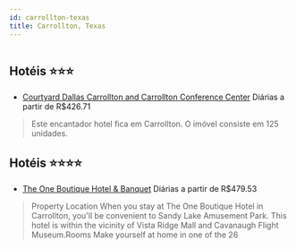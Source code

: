 ```yaml
---
id: carrollton-texas
title: Carrollton, Texas
---
```


<center><img src="http://photos.hotelbeds.com/giata/47/477221/477221a_hb_a_030.jpg" alt="" /></center>


## Hotéis ⭐️⭐️⭐️

-    [Courtyard Dallas Carrollton and Carrollton Conference Center](https://www.hurb.com/aud/https://www.hurb.com/hoteis/carrollton/courtyard-dallas-carrollton-and-carrollton-conference-center-JNP-JP435935?cmp=18055) Diárias a partir de R$426.71
   > Este encantador hotel fica em Carrollton. O imóvel consiste em 125 unidades. 

## Hotéis ⭐️⭐️⭐️⭐️

-    [The One Boutique Hotel & Banquet](https://www.hurb.com/aud/https://www.hurb.com/hoteis/carrollton/the-one-boutique-hotel-banquet-JNP-JP844200?cmp=18055) Diárias a partir de R$479.53
   > Property Location When you stay at The One Boutique Hotel in Carrollton, you&apos;ll be convenient to Sandy Lake Amusement Park. This hotel is within the vicinity of Vista Ridge Mall and Cavanaugh Flight Museum.Rooms Make yourself at home in one of the 26
